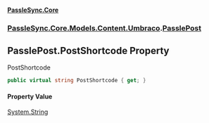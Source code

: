 #### [PassleSync.Core](index.md 'index')
### [PassleSync.Core.Models.Content.Umbraco](PassleSync.Core.Models.Content.Umbraco.md 'PassleSync.Core.Models.Content.Umbraco').[PasslePost](PassleSync.Core.Models.Content.Umbraco.PasslePost.md 'PassleSync.Core.Models.Content.Umbraco.PasslePost')

## PasslePost.PostShortcode Property

PostShortcode

```csharp
public virtual string PostShortcode { get; }
```

#### Property Value
[System.String](https://docs.microsoft.com/en-us/dotnet/api/System.String 'System.String')